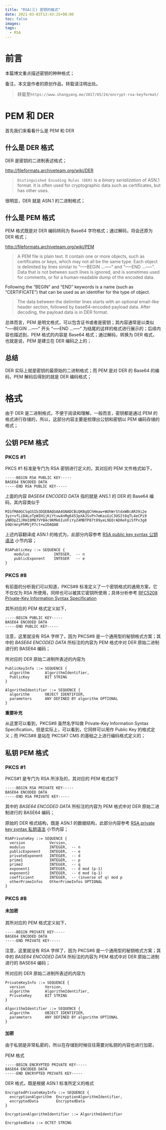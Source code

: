 ```yaml
---
title: "RSA(三) 密钥的格式"
date: 2021-03-03T13:43:25+08:00
toc: false
images:
tags: 
  - RSA
---
```


# 前言

本篇博文重点描述密钥的种种格式；

备注，本文是作者的原创作品，转载请注明出处。

> 转载至`https://www.shangyang.me/2017/05/24/encrypt-rsa-keyformat/`

# PEM 和 DER

首先我们来看看什么是 PEM 和 DER

## 什么是 DER 格式

DER 是密钥的二进制表述格式；

http://fileformats.archiveteam.org/wiki/DER

> `Distinguished Encoding Rules (DER)` is a *binary serialization* of ASN.1 format. It is often used for cryptographic data such as certificates, but has other uses.

很明显，DER 就是 ASN.1 的二进制格式；

## 什么是 PEM 格式

PEM 格式既是对 DER 编码转码为 Base64 字符格式；通过解码，将会还原为 DER 格式；

http://fileformats.archiveteam.org/wiki/PEM

> A PEM file is plain text. It contain one or more objects, such as certificates or keys, which may not all be the same type. Each object is delimited by lines similar to “—–BEGIN …—–” and “—–END …—–”. Data that is not between such lines is ignored, and is sometimes used for comments, or for a human-readable dump of the encoded data.

Following the “BEGIN” and “END” keywords is a name (such as “CERTIFICATE”) that can be used as an identifier for the type of object.

> The data between the delimiter lines starts with an optional email-like header section, followed by base64-encoded payload data. After decoding, the payload data is in DER format.

总体而言，PEM 是明文格式，可以包含证书或者是密钥；其内容通常是以类似 “—–BEGIN …—–” 开头 “—–END …—–” 为结尾的这样的格式进行展示的；后续内容也描述到，PEM 格式的内容是 Base64 格式；通过解码，转换为 DER 格式，也就是说，PEM 是建立在 DER 编码之上的；

## 总结

DER 实际上就是密钥的最原始的二进制格式；而 PEM 是对 DER 的 Base64 的编码，PEM 解码后得到的就是 DER 编码格式；

# 格式

由于 DER 是二进制格式，不便于阅读和理解，一般而言，密钥都是通过 PEM 的格式进行存储的，所以，这部分内容主要是梳理出公钥和密钥以 PEM 编码存储的格式；

## 公钥 PEM 格式

### PKCS #1

PKCS #1 标准是专门为 RSA 密钥进行定义的，其对应的 PEM 文件格式如下，

```
-----BEGIN RSA PUBLIC KEY-----
BASE64 ENCODED DATA
-----END RSA PUBLIC KEY-----
```

上面的内容 *BASE64 ENCODED DATA* 指的就是 ANS.1 的 DER 的 Base64 编码，其内容类似于

```
MIGfMA0GCSqGSIb3DQEBAQUAA4GNADCBiQKBgQChHmaw+WUhWrStdxWBcAR39i2e  
3yz+vfLiDALeTpWIH1jKiYtvw4nMg6453pXAJSvPn7mKaiGiC3USIt8qTL4eCPi9  
yNRDpZ1JRHI8M87VYB4c9KMk6IuVFiYyZ4MBTP87t89yeL9EOrAD0eFgi5fPx3g8  
b9QrmnyPhMVjP7ct+wIDAQAB
```



上述内容翻译成 ASN.1 的格式为，此部分内容参考 [RSA public key syntax 公钥语法](https://www.shangyang.me/2017/05/21/encrypt-rsa-pkcs/#RSA-public-key-syntax-公钥语法) 小节内容；

```
RSAPublicKey ::= SEQUENCE {
    modulus           INTEGER,  -- n
    publicExponent    INTEGER   -- e
}
```



### PKCS #8

有前面的分析我们可以知道，PKCS#8 标准定义了一个密钥格式的通用方案，它不仅仅为 RSA 所使用，同样也可以被其它密钥所使用；具体分析参考 [RFC5208 Private-Key Information Syntax Specification](https://www.shangyang.me/2017/05/21/encrypt-rsa-pkcs/#RFC5208-Private-Key-Information-Syntax-Specification)

其所对应的 PEM 格式定义如下，

```
-----BEGIN PUBLIC KEY-----
BASE64 ENCODED DATA
-----END PUBLIC KEY-----
```



注意，这里就没有 RSA 字样了，因为 PKCS#8 是一个通用型的秘钥格式方案；其中的 *BASE64 ENCODED DATA* 所标注的内容为 PEM 格式中对 DER 原始二进制进行的 BASE64 编码；

所对应的 DER 原始二进制所表述的内容为

```
PublicKeyInfo ::= SEQUENCE {
  algorithm       AlgorithmIdentifier,
  PublicKey       BIT STRING
}

AlgorithmIdentifier ::= SEQUENCE {
  algorithm       OBJECT IDENTIFIER,
  parameters      ANY DEFINED BY algorithm OPTIONAL
}
```

**重要补充**

从这里可以看到，PKCS#8 虽然名字叫做 Private-Key Information Syntax Specification，但是实际上，可以看到，它同样可以用作 Public Key 的格式定义；而 PKCS#8 是站在 PKCS#7 CMS 的基础之上进行编码格式定义的；

## 私钥 PEM 格式

### PKCS #1

PKCS#1 是专门为 RSA 所涉及的，其对应的 PEM 格式如下

```
-----BEGIN RSA PRIVATE KEY-----
BASE64 ENCODED DATA
-----END RSA PRIVATE KEY-----
```

其中的 *BASE64 ENCODED DATA* 所标注的内容为 PEM 格式中对 DER 原始二进制进行的 BASE64 编码；

原始的 DER 格式结构，既是 ASN.1 的数据结构，此部分内容参考 [RSA private key syntax 私钥语法](https://www.shangyang.me/2017/05/21/encrypt-rsa-pkcs/#RSA-private-key-syntax-私钥语法) 小节内容；

```
RSAPrivateKey ::= SEQUENCE {
  version           Version,
  modulus           INTEGER,  -- n
  publicExponent    INTEGER,  -- e
  privateExponent   INTEGER,  -- d
  prime1            INTEGER,  -- p
  prime2            INTEGER,  -- q
  exponent1         INTEGER,  -- d mod (p-1)
  exponent2         INTEGER,  -- d mod (q-1)
  coefficient       INTEGER,  -- (inverse of q) mod p
  otherPrimeInfos   OtherPrimeInfos OPTIONAL
}
```



### PKCS #8

#### 未加密

其所对应的 PEM 格式定义如下，

```
-----BEGIN PRIVATE KEY-----
BASE64 ENCODED DATA
-----END PRIVATE KEY-----
```



注意，这里就没有 RSA 字样了，因为 PKCS#8 是一个通用型的秘钥格式方案；其中的 *BASE64 ENCODED DATA* 所标注的内容为 PEM 格式中对 DER 原始二进制进行的 BASE64 编码；

所对应的 DER 原始二进制所表述的内容为

```
PrivateKeyInfo ::= SEQUENCE {
  version         Version,
  algorithm       AlgorithmIdentifier,
  PrivateKey      BIT STRING
}

AlgorithmIdentifier ::= SEQUENCE {
  algorithm       OBJECT IDENTIFIER,
  parameters      ANY DEFINED BY algorithm OPTIONAL
}
```



#### 加密

由于私钥是非常私密的，所以在存储到时候往往需要对私钥的内容也进行加密，

PEM 格式

```
-----BEGIN ENCRYPTED PRIVATE KEY-----
BASE64 ENCODED DATA
-----END ENCRYPTED PRIVATE KEY-----
```



DER 格式，既是根据 ASN.1 标准所定义的格式

```
EncryptedPrivateKeyInfo ::= SEQUENCE {
  encryptionAlgorithm  EncryptionAlgorithmIdentifier,
  encryptedData        EncryptedData
}

EncryptionAlgorithmIdentifier ::= AlgorithmIdentifier

EncryptedData ::= OCTET STRING
```